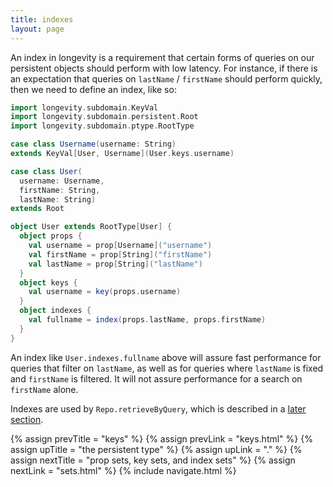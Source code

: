 ```yaml
---
title: indexes
layout: page
---
```


An index in longevity is a requirement that certain forms of queries
on our persistent objects should perform with low latency. For
instance, if there is an expectation that queries on `lastName` /
`firstName` should perform quickly, then we need to define an index,
like so:

```scala
import longevity.subdomain.KeyVal
import longevity.subdomain.persistent.Root
import longevity.subdomain.ptype.RootType

case class Username(username: String)
extends KeyVal[User, Username](User.keys.username)

case class User(
  username: Username,
  firstName: String,
  lastName: String)
extends Root

object User extends RootType[User] {
  object props {
    val username = prop[Username]("username")
    val firstName = prop[String]("firstName")
    val lastName = prop[String]("lastName")
  }
  object keys {
    val username = key(props.username)
  }
  object indexes {
    val fullname = index(props.lastName, props.firstName)
  }
}
```

An index like `User.indexes.fullname` above will assure fast
performance for queries that filter on `lastName`, as well as for
queries where `lastName` is fixed and `firstName` is filtered. It will
not assure performance for a search on `firstName` alone.

Indexes are used by `Repo.retrieveByQuery`, which is described in a [later
section](../repo/query.html).

{% assign prevTitle = "keys" %}
{% assign prevLink = "keys.html" %}
{% assign upTitle = "the persistent type" %}
{% assign upLink = "." %}
{% assign nextTitle = "prop sets, key sets, and index sets" %}
{% assign nextLink = "sets.html" %}
{% include navigate.html %}

